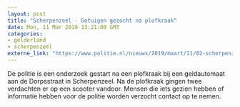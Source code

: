 ```yaml
---
layout: post
title: "Scherpenzeel - Getuigen gezocht na plofkraak"
date: Mon, 11 Mar 2019 13:21:00 GMT
categories: 
- gelderland 
- scherpenzeel 
externe_link: "https://www.politie.nl/nieuws/2019/maart/11/02-scherpenzeel-getuigen-gezocht-na-plofkraak.html"
---
```


De politie is een onderzoek gestart na een plofkraak bij een geldautomaat aan de Dorpsstraat in Scherpenzeel. Na de plofkraak gingen twee verdachten er op een scooter vandoor. Mensen die iets gezien hebben of informatie hebben voor de politie worden verzocht contact op te nemen.
